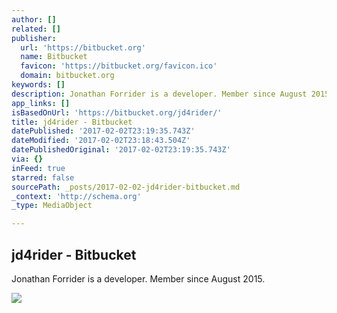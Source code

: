 ```yaml
---
author: []
related: []
publisher:
  url: 'https://bitbucket.org'
  name: Bitbucket
  favicon: 'https://bitbucket.org/favicon.ico'
  domain: bitbucket.org
keywords: []
description: Jonathan Forrider is a developer. Member since August 2015.
app_links: []
isBasedOnUrl: 'https://bitbucket.org/jd4rider/'
title: jd4rider - Bitbucket
datePublished: '2017-02-02T23:19:35.743Z'
dateModified: '2017-02-02T23:18:43.504Z'
datePublishedOriginal: '2017-02-02T23:19:35.743Z'
via: {}
inFeed: true
starred: false
sourcePath: _posts/2017-02-02-jd4rider-bitbucket.md
_context: 'http://schema.org'
_type: MediaObject

---
```

<article style=""><h1>jd4rider - Bitbucket</h1><p>Jonathan Forrider is a developer. Member since August 2015.</p><img src="https://bitbucket.org/account/jd4rider/avatar/256/?ts=1486074367" /></article>